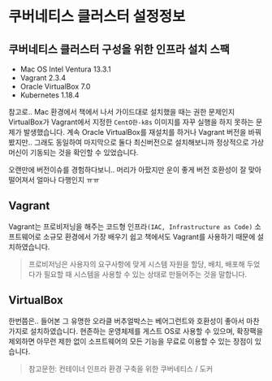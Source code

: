 # 쿠버네티스 클러스터 설정정보

## 쿠버네티스 클러스터 구성을 위한 인프라 설치 스팩

- Mac OS Intel Ventura 13.3.1
- Vagrant 2.3.4
- Oracle VirtualBox 7.0
- Kubernetes 1.18.4

참고로.. Mac 환경에서 책에서 나서 가이드대로 설치했을 때는 권한 문제인지 VirtualBox가 Vagrant에서 지정한 `CentO한-k8s` 이미지를 자꾸 실행을 하지 못하는 문제가 발생했습니다. 계속 Oracle VirtualBox를 재설치를 하거나 Vagrant 버전을 바꿔봤지만.. 그래도 동일하여 마지막으로 둘다 최신버전으로 설치해보니까 정상적으로 가상머신이 기동되는 것을 확인할 수 있었습니다.

오랜만에 버전이슈를 경험하다보니.. 머리가 아팠지만 운이 좋게 버전 호환성이 잘 맞아떨어져서 얼마나 다행인지 ㅠㅠ


## Vagrant

Vagrant는 프로비저닝을 해주는 코드형 인프라`(IAC, Infrastructure as Code)` 소프트웨어로 소규모 환경에서 가장 배우기 쉽고 책에서도 Vagrant를 사용하기 때문에 설치하였습니다. 

> 프로비저닝은 사용자의 요구사항에 맞게 시스템 자원을 할당, 배치, 배포해 두었다가 필요할 때 시스템을 사용할 수 있는 상태로 만들어주는 것을 말합니다. 


## VirtualBox

한번쯤은.. 들어본 그 유명한 오라클 버추얼박스는 베어그런트와 호환성이 좋아서 마찬가지로 설치하였습니다. 현존하는 운영체제를 게스트 OS로 사용할 수 있으며, 확장팩을 제외하면 아무런 제한 없이 소프트웨어의 모든 기능을 무료로 이용할 수 있는 장점이 있습니다.

> 참고문헌: 컨테이너 인프라 환경 구축을 위한 쿠버네티스 / 도커
